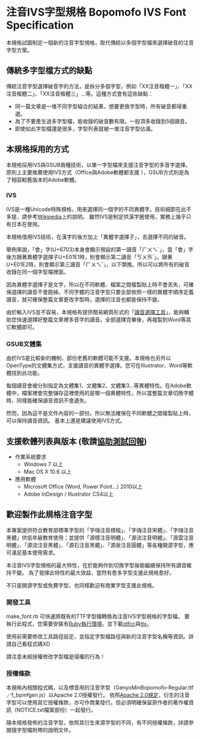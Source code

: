 # 注音IVS字型規格 Bopomofo IVS Font Specification

本規格試圖制定一個新的注音字型規格，取代傳統以多個字型檔來選擇破音的注音字型方案。

## 傳統多字型檔方式的缺點

傳統注音字型選擇破音字的方法，是拆分多個字型，例如「XX注音楷體一」、「XX注音楷體二」、「XX注音楷體三」…等。這種方式會有這些缺點：

* 同一篇文章是一堆不同字型組合的結果，想要更換字型時，所有破音都得重選。
* 為了不要產生過多字型檔，能收錄的破音數有限。一般頂多收錄到5個讀音。
* 即使如此字型檔還是很多，字型列表就被一堆注音字型佔滿。

## 本規格採用的方式

本規格採用IVS與GSUB兩種技術，以單一字型檔來支援注音字型的多音字選擇。
原則上主要推薦使用IVS方式（Office與Adobe軟體都支援 ），GSUB方式則是為了相容較舊版本的Adobe軟體。

### IVS

IVS是一種Unicode特殊規格，用來選擇同一個字的不同異體字。技術細節在此不多提，請參考[Wikipedia](https://zh.wikipedia.org/wiki/%E7%95%B0%E9%AB%94%E5%AD%97%E9%81%B8%E6%93%87%E5%99%A8)上的說明。
雖然IVS是制定供漢字圈使用，實務上幾乎只有日本在使用。

本規格借用IVS技術，在漢字的後方加上「異體字選擇子」，去選擇不同的破音。

舉例來說，「會」字(U+6703)本身會顯示預設的第一讀音「ㄏㄨㄟˋ」，當「會」字後方跟著異體字選擇子U+E01E1時，則會顯示第二讀音「ㄎㄨㄞˋ」。跟著U+E01E2時，則會顯示第三讀音「ㄏㄨㄟˇ」，以下類推。所以可以將所有的破音收錄在同一個字型檔裡面。

因為異體字選擇子是文字，所以在不同軟體、檔案之間複製貼上時不會丟失，可確保選擇的讀音不會跑掉。不同字體的注音字型只要全部依照一樣的異體字順序定義讀音，就可確保整篇文章更改字型時，選擇的注音也都能保持不變。


由於輸入IVS並不容易，本規格有提供簡易網頁形式的「[讀音選擇工具](./guide/README.md)」，能夠輔助您快速選擇好整篇文章裡多音字的讀音。全部選擇完畢後，再複製到Word等其它軟體即可。

### GSUB文體集

由於IVS是比較新的機制，部份老舊的軟體可能不支援。本規格也另外以OpenType的文體集方式，支援讀音的異體字選擇。您可在Illustrator、Word等軟體找到此功能。

每個讀音會被分別指定為文體集1、文體集2、文體集3…等異體特性。在Adobe軟體中，檔案裡會完整儲存這裡使用的是哪一個異體特性，所以當整篇文章切換字體時，同樣能確保讀音資訊不會遺失。


然而，因為這不是文件內容的一部份。所以無法確保在不同軟體之間複製貼上時，可以保持讀音資訊。
基本上還是建議使用IVS方式。

## 支援軟體列表與版本 (敬請[協助測試回報](https://github.com/ButTaiwan/bpmfvs/issues/1))

* 作業系統要求
	* Windows 7 以上
	* Mac OS X 10.6 以上
* 應用軟體
	* Microsoft Office (Word, Power Point...) 2010以上
	* Adobe InDesign / Illustrator CS4以上

## 歡迎製作此規格注音字型

本專案提供符合教育部標準字型的「字嗨注音標楷」、「字嗨注音宋體」、「字嗨注音黑體」供低年級教育使用；並提供「源樣注音明體」、「源流注音明體」、「源雲注音明體」、「源流注音黑體」、「源石注音黑體」、「源泉注音圓體」等各種開源字型，應可滿足基本使用需求。


本注音IVS字型規格的最大特性，在於能夠作到切換字型後能繼續保持所有讀音維持不變。
為了發揮此特性的最大效益，當然有愈多字型支援此規格愈好。

不只是開源字型或免費字型，也同樣歡迎有商業字型支援此規格。 

### 開發工具

make_font.rb 可快速將既有的TTF字型檔轉換為注音IVS字型規格的字型檔。
要執行此程式，您需要安裝有[Ruby執行環境](https://www.ruby-lang.org/zh_tw/)，並下載[otfcc](https://github.com/caryll/otfcc)與[ttx](https://github.com/fonttools/fonttools)。

使用前需要修改工具路徑設定，並指定字型檔路徑與新的注音字型名稱等資訊。詳請自己看程式碼XD


請注意未經授權修改字型檔是侵權的行為！

### 授權條款

本規格內相關程式碼，以及標音用的注音字型（GenyoMinBopomofo-Regular.ttf／f_bpmfgen.js）以Apache 2.0授權發行。
依照[Apache 2.0規定](http://florenceko.me/?p=1671)，衍生的注音字型可以使用其它授權條款，亦可作商業發行。但必須明確保留原作者的著作權資訊（NOTICE.txt檔案部份）一起發行。

隨本規格發佈的注音字型，依照其衍生來源字型的不同，有不同授權條款，詳請參閱隨字型檔附帶的說明文件。

